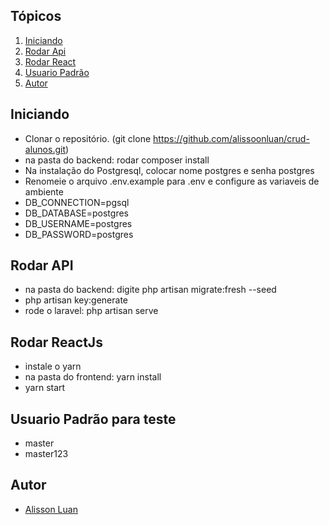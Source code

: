   ## Tópicos
1.  [Iniciando](#iniciando)
2.  [Rodar Api](#rodarapi)
3.  [Rodar React](#rodarjs)
4.  [Usuario Padrão](#usuariopadrao)
5.  [Autor](#autor)


<a name="iniciando"/></a>
## Iniciando
  - Clonar o repositório. (git clone https://github.com/alissoonluan/crud-alunos.git)
  - na pasta do backend: rodar composer install
  - Na instalação do Postgresql, colocar nome postgres e senha postgres
  - Renomeie o arquivo .env.example para .env e configure as variaveis de ambiente
  - DB_CONNECTION=pgsql
  - DB_DATABASE=postgres
  - DB_USERNAME=postgres
  - DB_PASSWORD=postgres
  
<a name="rodarapi"/></a>
## Rodar API	
   - na pasta do backend: digite php artisan migrate:fresh --seed
   - php artisan key:generate
   - rode o laravel: php artisan serve
<a name="rodarjs"/></a>  
## Rodar ReactJs
  - instale o yarn
  - na pasta do frontend: yarn install
  - yarn start

<a name="usuariopadrao"/></a> 
## Usuario Padrão para teste
  - master
  - master123
  
     
<a name="autor"/></a>
## Autor
  - [Alisson Luan](https://br.linkedin.com/in/alissoonluan)
